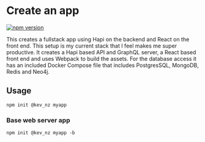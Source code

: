 # Create an app

[![npm version](https://badge.fury.io/js/%40kev_nz%2Fcreate.svg)](https://badge.fury.io/js/%40kev_nz%2Fcreate)

This creates a fullstack app using Hapi on the backend and React on the front end. This setup is my current stack that I feel makes me super productive. It creates a Hapi based API and GraphQL server, a React based front end and uses Webpack to build the assets. For the database access it has an included Docker Compose file that includes PostgresSQL, MongoDB, Redis and Neo4j.

## Usage

```
npm init @kev_nz myapp
```
### Base web server app

```
npm init @kev_nz myapp -b
```

